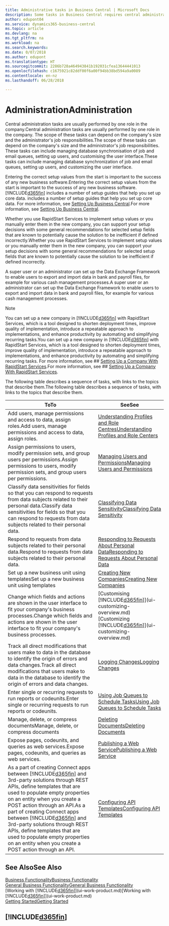 ```yaml
---
title: Administrative tasks in Business Central | Microsoft Docs
description: Some tasks in Business Central requires central administration and setup. See what they are and learn what to do.
author: edupont04
ms.service: dynamics365-business-central
ms.topic: article
ms.devlang: na
ms.tgt_pltfrm: na
ms.workload: na
ms.search.keywords: 
ms.date: 0/07/2018
ms.author: edupont
ms.translationtype: HT
ms.sourcegitcommit: 2286b728a464943841b192031cfea13644441013
ms.openlocfilehash: c1675921c82ddf00f6a00f94bb38bd594a9a0089
ms.contentlocale: en-nz
ms.lasthandoff: 06/28/2018

---
```

# <a name="administration"></a><span data-ttu-id="ef271-104">Administration</span><span class="sxs-lookup"><span data-stu-id="ef271-104">Administration</span></span>
<span data-ttu-id="ef271-105">Central administration tasks are usually performed by one role in the company.</span><span class="sxs-lookup"><span data-stu-id="ef271-105">Central administration tasks are usually performed by one role in the company.</span></span> <span data-ttu-id="ef271-106">The scope of these tasks can depend on the company's size and the administrator's job responsibilities.</span><span class="sxs-lookup"><span data-stu-id="ef271-106">The scope of these tasks can depend on the company's size and the administrator's job responsibilities.</span></span> <span data-ttu-id="ef271-107">These tasks can include managing database synchronisation of job and email queues, setting up users, and customising the user interface.</span><span class="sxs-lookup"><span data-stu-id="ef271-107">These tasks can include managing database synchronization of job and email queues, setting up users, and customizing the user interface.</span></span>  

<span data-ttu-id="ef271-108">Entering the correct setup values from the start is important to the success of any new business software.</span><span class="sxs-lookup"><span data-stu-id="ef271-108">Entering the correct setup values from the start is important to the success of any new business software.</span></span> [!INCLUDE[d365fin](includes/d365fin_md.md)]<span data-ttu-id="ef271-109"> includes a number of setup guides that help you set up core data.</span><span class="sxs-lookup"><span data-stu-id="ef271-109"> includes a number of setup guides that help you set up core data.</span></span> <span data-ttu-id="ef271-110">For more information, see [Setting Up Business Central](setup.md).</span><span class="sxs-lookup"><span data-stu-id="ef271-110">For more information, see [Setting Up Business Central](setup.md).</span></span>

<span data-ttu-id="ef271-111">Whether you use RapidStart Services to implement setup values or you manually enter them in the new company, you can support your setup decisions with some general recommendations for selected setup fields that are known to potentially cause the solution to be inefficient if defined incorrectly.</span><span class="sxs-lookup"><span data-stu-id="ef271-111">Whether you use RapidStart Services to implement setup values or you manually enter them in the new company, you can support your setup decisions with some general recommendations for selected setup fields that are known to potentially cause the solution to be inefficient if defined incorrectly.</span></span>  

<span data-ttu-id="ef271-112">A super user or an administrator can set up the Data Exchange Framework to enable users to export and import data in bank and payroll files, for example for various cash management processes.</span><span class="sxs-lookup"><span data-stu-id="ef271-112">A super user or an administrator can set up the Data Exchange Framework to enable users to export and import data in bank and payroll files, for example for various cash management processes.</span></span>

> [!NOTE]
> <span data-ttu-id="ef271-113">You can set up a new company in [!INCLUDE[d365fin](includes/d365fin_md.md)] with RapidStart Services, which is a tool designed to shorten deployment times, improve quality of implementation, introduce a repeatable approach to implementations, and enhance productivity by automating and simplifying recurring tasks.</span><span class="sxs-lookup"><span data-stu-id="ef271-113">You can set up a new company in [!INCLUDE[d365fin](includes/d365fin_md.md)] with RapidStart Services, which is a tool designed to shorten deployment times, improve quality of implementation, introduce a repeatable approach to implementations, and enhance productivity by automating and simplifying recurring tasks.</span></span> <span data-ttu-id="ef271-114">For more information, see ## [Setting Up a Company With RapidStart Services](admin-set-up-a-company-with-rapidstart.md).</span><span class="sxs-lookup"><span data-stu-id="ef271-114">For more information, see ## [Setting Up a Company With RapidStart Services](admin-set-up-a-company-with-rapidstart.md).</span></span>

<span data-ttu-id="ef271-115">The following table describes a sequence of tasks, with links to the topics that describe them.</span><span class="sxs-lookup"><span data-stu-id="ef271-115">The following table describes a sequence of tasks, with links to the topics that describe them.</span></span>   

|<span data-ttu-id="ef271-116">**To**</span><span class="sxs-lookup"><span data-stu-id="ef271-116">**To**</span></span>|<span data-ttu-id="ef271-117">**See**</span><span class="sxs-lookup"><span data-stu-id="ef271-117">**See**</span></span>|  
|------------|-------------|  
|<span data-ttu-id="ef271-118">Add users, manage permissions and access to data, assign roles.</span><span class="sxs-lookup"><span data-stu-id="ef271-118">Add users, manage permissions and access to data, assign roles.</span></span>|[<span data-ttu-id="ef271-119">Understanding Profiles and Role Centres</span><span class="sxs-lookup"><span data-stu-id="ef271-119">Understanding Profiles and Role Centers</span></span>](admin-users-profiles-roles.md)|  
|<span data-ttu-id="ef271-120">Assign permissions to users, modify permission sets, and group users per permissions.</span><span class="sxs-lookup"><span data-stu-id="ef271-120">Assign permissions to users, modify permission sets, and group users per permissions.</span></span>|[<span data-ttu-id="ef271-121">Managing Users and Permissions</span><span class="sxs-lookup"><span data-stu-id="ef271-121">Managing Users and Permissions</span></span>](ui-how-users-permissions.md)|
|<span data-ttu-id="ef271-122">Classify data sensitivities for fields so that you can respond to requests from data subjects related to their personal data.</span><span class="sxs-lookup"><span data-stu-id="ef271-122">Classify data sensitivities for fields so that you can respond to requests from data subjects related to their personal data.</span></span>|[<span data-ttu-id="ef271-123">Classifying Data Sensitivity</span><span class="sxs-lookup"><span data-stu-id="ef271-123">Classifying Data Sensitivity</span></span>](admin-classifying-data-sensitivity.md)|
|<span data-ttu-id="ef271-124">Respond to requests from data subjects related to their personal data.</span><span class="sxs-lookup"><span data-stu-id="ef271-124">Respond to requests from data subjects related to their personal data.</span></span>|[<span data-ttu-id="ef271-125">Responding to Requests About Personal Data</span><span class="sxs-lookup"><span data-stu-id="ef271-125">Responding to Requests About Personal Data</span></span>](admin-responding-to-requests-about-personal-data.md)|
|<span data-ttu-id="ef271-126">Set up a new business unit using templates</span><span class="sxs-lookup"><span data-stu-id="ef271-126">Set up a new business unit using templates</span></span>|[<span data-ttu-id="ef271-127">Creating New Companies</span><span class="sxs-lookup"><span data-stu-id="ef271-127">Creating New Companies</span></span>](about-new-company.md)|
|<span data-ttu-id="ef271-128">Change which fields and actions are shown in the user interface to fit your company's business processes.</span><span class="sxs-lookup"><span data-stu-id="ef271-128">Change which fields and actions are shown in the user interface to fit your company's business processes.</span></span> |<span data-ttu-id="ef271-129">[Customising [!INCLUDE[d365fin](includes/d365fin_md.md)]](ui-customizing-overview.md)</span><span class="sxs-lookup"><span data-stu-id="ef271-129">[Customizing [!INCLUDE[d365fin](includes/d365fin_md.md)]](ui-customizing-overview.md)</span></span> |
|<span data-ttu-id="ef271-130">Track all direct modifications that users make to data in the database to identify the origin of errors and data changes.</span><span class="sxs-lookup"><span data-stu-id="ef271-130">Track all direct modifications that users make to data in the database to identify the origin of errors and data changes.</span></span>|[<span data-ttu-id="ef271-131">Logging Changes</span><span class="sxs-lookup"><span data-stu-id="ef271-131">Logging Changes</span></span>](across-log-changes.md)|  
|<span data-ttu-id="ef271-132">Enter single or recurring requests to run reports or codeunits.</span><span class="sxs-lookup"><span data-stu-id="ef271-132">Enter single or recurring requests to run reports or codeunits.</span></span>|[<span data-ttu-id="ef271-133">Using Job Queues to Schedule Tasks</span><span class="sxs-lookup"><span data-stu-id="ef271-133">Using Job Queues to Schedule Tasks</span></span>](admin-job-queues-schedule-tasks.md)|  
|<span data-ttu-id="ef271-134">Manage, delete, or compress documents</span><span class="sxs-lookup"><span data-stu-id="ef271-134">Manage, delete, or compress documents</span></span>|[<span data-ttu-id="ef271-135">Deleting Documents</span><span class="sxs-lookup"><span data-stu-id="ef271-135">Deleting Documents</span></span>](admin-manage-documents.md)|  
|<span data-ttu-id="ef271-136">Expose pages, codeunits, and queries as web services.</span><span class="sxs-lookup"><span data-stu-id="ef271-136">Expose pages, codeunits, and queries as web services.</span></span>|[<span data-ttu-id="ef271-137">Publishing a Web Service</span><span class="sxs-lookup"><span data-stu-id="ef271-137">Publishing a Web Service</span></span>](across-how-publish-web-service.md)|
|<span data-ttu-id="ef271-138">As a part of creating Connect apps between [!INCLUDE[d365fin](includes/d365fin_md.md)] and 3rd-party solutions through REST APIs, define templates that are used to populate empty properties on an entity when you create a POST action through an API.</span><span class="sxs-lookup"><span data-stu-id="ef271-138">As a part of creating Connect apps between [!INCLUDE[d365fin](includes/d365fin_md.md)] and 3rd-party solutions through REST APIs, define templates that are used to populate empty properties on an entity when you create a POST action through an API.</span></span>|[<span data-ttu-id="ef271-139">Configuring API Templates</span><span class="sxs-lookup"><span data-stu-id="ef271-139">Configuring API Templates</span></span>](admin-configuring-api-template.md)|

## <a name="see-also"></a><span data-ttu-id="ef271-140">See Also</span><span class="sxs-lookup"><span data-stu-id="ef271-140">See Also</span></span>
[<span data-ttu-id="ef271-141">Business Functionality</span><span class="sxs-lookup"><span data-stu-id="ef271-141">Business Functionality</span></span>](across-business-functionality.md)  
[<span data-ttu-id="ef271-142">General Business Functionality</span><span class="sxs-lookup"><span data-stu-id="ef271-142">General Business Functionality</span></span>](ui-across-business-areas.md)  
<span data-ttu-id="ef271-143">[Working with [!INCLUDE[d365fin](includes/d365fin_md.md)]](ui-work-product.md)</span><span class="sxs-lookup"><span data-stu-id="ef271-143">[Working with [!INCLUDE[d365fin](includes/d365fin_md.md)]](ui-work-product.md)</span></span>  
[<span data-ttu-id="ef271-144">Getting Started</span><span class="sxs-lookup"><span data-stu-id="ef271-144">Getting Started</span></span>](product-get-started.md)    

## [!INCLUDE[d365fin](includes/free_trial_md.md)]  
 

